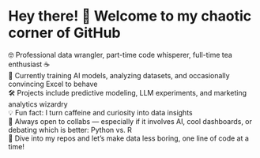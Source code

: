 # Hey there! 👋 Welcome to my chaotic corner of GitHub

🤓 Professional data wrangler, part-time code whisperer, full-time tea enthusiast ☕  
🎯 Currently training AI models, analyzing datasets, and occasionally convincing Excel to behave  
🛠️ Projects include predictive modeling, LLM experiments, and marketing analytics wizardry  
💡 Fun fact: I turn caffeine and curiosity into data insights  
🤝 Always open to collabs — especially if it involves AI, cool dashboards, or debating which is better: Python vs. R  
💬 Dive into my repos and let’s make data less boring, one line of code at a time!
